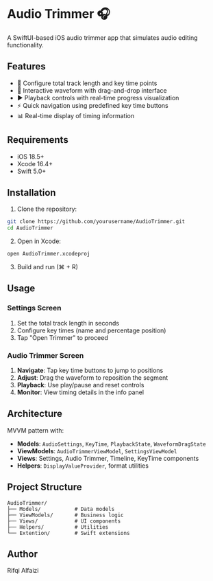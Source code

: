 # Audio Trimmer 🎧

A SwiftUI-based iOS audio trimmer app that simulates audio editing functionality.

## Features

- 🎵 Configure total track length and key time points
- 🎨 Interactive waveform with drag-and-drop interface
- ▶️ Playback controls with real-time progress visualization
- ⚡ Quick navigation using predefined key time buttons
- 📊 Real-time display of timing information

## Requirements

- iOS 18.5+
- Xcode 16.4+
- Swift 5.0+

## Installation

1. Clone the repository:
```bash
git clone https://github.com/yourusername/AudioTrimmer.git
cd AudioTrimmer
```

2. Open in Xcode:
```bash
open AudioTrimmer.xcodeproj
```

3. Build and run (⌘ + R)

## Usage

### Settings Screen
1. Set the total track length in seconds
2. Configure key times (name and percentage position)
3. Tap "Open Trimmer" to proceed

### Audio Trimmer Screen
1. **Navigate**: Tap key time buttons to jump to positions
2. **Adjust**: Drag the waveform to reposition the segment
3. **Playback**: Use play/pause and reset controls
4. **Monitor**: View timing details in the info panel

## Architecture

MVVM pattern with:
- **Models**: `AudioSettings`, `KeyTime`, `PlaybackState`, `WaveformDragState`
- **ViewModels**: `AudioTrimmerViewModel`, `SettingsViewModel`
- **Views**: Settings, Audio Trimmer, Timeline, KeyTime components
- **Helpers**: `DisplayValueProvider`, format utilities

## Project Structure

```
AudioTrimmer/
├── Models/           # Data models
├── ViewModels/       # Business logic
├── Views/            # UI components
├── Helpers/          # Utilities
└── Extention/        # Swift extensions
```

## Author

Rifqi Alfaizi
